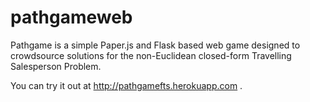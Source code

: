 # pathgameweb

Pathgame is a simple Paper.js and Flask based web game designed to crowdsource solutions for the non-Euclidean closed-form Travelling Salesperson Problem.  

You can try it out at http://pathgamefts.herokuapp.com .
